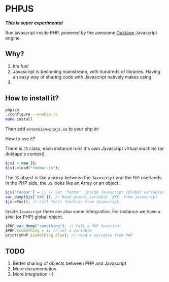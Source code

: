 # PHPJS

***This is super experimental***

Run javascript inside PHP, powered by the awesome [Duktape](http://duktape.org) Javascript engine.

Why?
----

1. It's fun!
2. Javascript is becoming mainstream, with hundreds of libraries. Having an easy way of sharing code with Javascript natively makes using
3. 

How to install it?
------------------

```bash
phpize
./configure --enable-js
make install
```

Then add `extension=phpjs.so` to your php.ini

How to use it?

There is `JS` class, each instance runs it's own Javascript *virtual machine* (or duktape's context).

```php
$js1 = new JS;
$js1->load("foobar.js");
```

The `JS` object is like a proxy between the `Javascript` and the `PHP` userlands. In the PHP side, the `JS` looks like an Array or an object.

```php
$js['foobar'] = 1; // Set `foobar` inside Javascript (global variable)
var_dump($js['XXX']); // Read global variable 'XXX' from javascript
$js->fnc(); // Call fnc() function from Javascript.
```

Inside `Javascript` there are also some intergration. For instance we have a `$PHP` (or PHP) global object.

```js
$PHP.var_dump("something"); // Call a PHP function!
$PHP.$something = 1; // set a variable
print($PHP.$something_else); // read a variable from PHP
```

TODO
----

1. Better sharing of objects between PHP and Javascript
2. More documentation
3. More integration :-)
